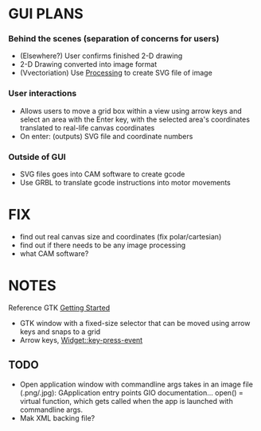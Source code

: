 # GUI PLANS
### Behind the scenes (separation of concerns for users)
- (Elsewhere?) User confirms finished 2-D drawing
- 2-D Drawing converted into image format
- (Vvectoriation) Use [Processing](https://processing.org/) to create SVG file of image
### User interactions  
- Allows users to move a grid box within a view using arrow keys and select an area with the Enter key,
with the selected area's coordinates translated to real-life canvas coordinates
- On enter: (outputs) SVG file and coordinate numbers
### Outside of GUI
- SVG files goes into CAM software to create gcode 
- Use GRBL to translate gcode instructions into motor movements

# FIX
- find out real canvas size and coordinates (fix polar/cartesian)
- find out if there needs to be any image processing
- what CAM software?


# NOTES
Reference GTK [Getting Started](https://docs.gtk.org/gtk3/getting_started.html)
- GTK window with a fixed-size selector that can be moved using arrow keys and snaps to a grid
- Arrow keys, [Widget::key-press-event](https://docs.gtk.org/gtk3/signal.Widget.key-press-event.html)

## TODO
- Open application window with commandline args takes in an image file (.png/.jpg): GApplication entry points GIO documentation... open() = virtual function, which gets called when the app is launched with commandline args.
- Mak XML backing file?


